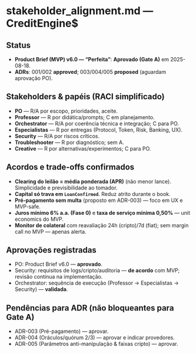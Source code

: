 # stakeholder_alignment.md — CreditEngine$

## Status
- **Product Brief (MVP) v6.0 — “Perfeita”**: **Aprovado (Gate A)** em 2025-08-18.
- **ADRs**: 001/002 **approved**; 003/004/005 **proposed** (aguardam aprovação PO).

## Stakeholders & papéis (RACI simplificado)
- **PO** — R/A por escopo, prioridades, aceite.
- **Professor** — R por didática/prompts; C em planejamento.
- **Orchestrator** — R/A por coerência técnica e integração; C para PO.
- **Especialistas** — R por entregas (Protocol, Token, Risk, Banking, UX).
- **Security** — R/A por riscos críticos.
- **Troubleshooter** — R por diagnóstico; sem A.
- **Creative** — R por alternativas/experimentos; C para PO.

## Acordos e trade-offs confirmados
- **Clearing do leilão = média ponderada (APR)** (não menor lance). Simplicidade e previsibilidade ao tomador.
- **Capital só trava em `LoanConfirmed`**. Reduz atrito durante o book.
- **Pré-pagamento sem multa** (proposto em ADR-003) — foco em UX e MVP-safe.
- **Juros mínimo 6% a.a. (Fase 0)** e **taxa de serviço mínima 0,50%** — unit economics do MVP.
- **Monitor de colateral** com reavaliação 24h (cripto)/7d (fiat); sem margin call no MVP — apenas alerta.

## Aprovações registradas
- PO: Product Brief v6.0 — **aprovado**.
- Security: requisitos de logs/cripto/auditoria — **de acordo** com MVP; revisão contínua na implementação.
- Orchestrator: sequência de execução (Professor → Especialistas → Security) — **validada**.

## Pendências para ADR (não bloqueantes para Gate A)
- ADR-003 (Pré-pagamento) — aprovar.
- ADR-004 (Oráculos/quórum 2/3) — aprovar e indicar provedores.
- ADR-005 (Parâmetros anti-manipulação & faixas cripto) — aprovar.